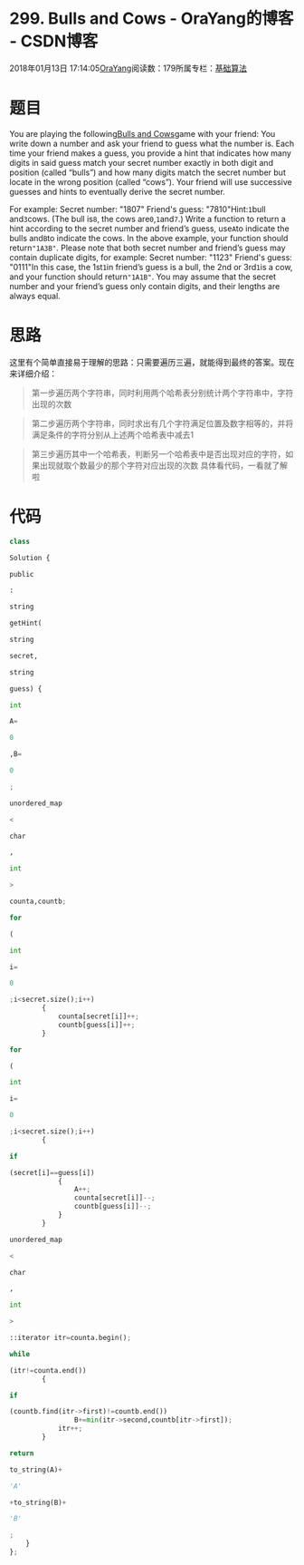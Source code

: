 
# 299. Bulls and Cows - OraYang的博客 - CSDN博客

2018年01月13日 17:14:05[OraYang](https://me.csdn.net/u010665216)阅读数：179所属专栏：[基础算法](https://blog.csdn.net/column/details/16604.html)



# 题目
You are playing the following[Bulls and Cows](https://en.wikipedia.org/wiki/Bulls_and_Cows)game with your friend: You write down a number and ask your friend to guess what the number is. Each time your friend makes a guess, you provide a hint that indicates how many digits in said guess match your secret number exactly in both digit and position (called “bulls”) and how many digits match the secret number but locate in the wrong position (called “cows”). Your friend will use successive guesses and hints to eventually derive the secret number.

For example:
Secret number:  "1807"
Friend's guess: "7810"Hint:`1`bull and`3`cows. (The bull is`8`, the cows are`0`,`1`and`7`.)
Write a function to return a hint according to the secret number and friend’s guess, use`A`to indicate the bulls and`B`to indicate the cows. In the above example, your function should return`"1A3B"`.
Please note that both secret number and friend’s guess may contain duplicate digits, for example:
Secret number:  "1123"
Friend's guess: "0111"In this case, the 1st`1`in friend’s guess is a bull, the 2nd or 3rd`1`is a cow, and your function should return`"1A1B"`.
You may assume that the secret number and your friend’s guess only contain digits, and their lengths are always equal.
# 思路
这里有个简单直接易于理解的思路：只需要遍历三遍，就能得到最终的答案。现在来详细介绍：
> 第一步遍历两个字符串，同时利用两个哈希表分别统计两个字符串中，字符出现的次数

> 第二步遍历两个字符串，同时求出有几个字符满足位置及数字相等的，并将满足条件的字符分别从上述两个哈希表中减去1

> 第三步遍历其中一个哈希表，判断另一个哈希表中是否出现对应的字符，如果出现就取个数最少的那个字符对应出现的次数
具体看代码，一看就了解啦
# 代码
```python
class
```
```python
Solution {
```
```python
public
```
```python
:
```
```python
string
```
```python
getHint(
```
```python
string
```
```python
secret,
```
```python
string
```
```python
guess) {
```
```python
int
```
```python
A=
```
```python
0
```
```python
,B=
```
```python
0
```
```python
;
```
```python
unordered_map
```
```python
<
```
```python
char
```
```python
,
```
```python
int
```
```python
>
```
```python
counta,countb;
```
```python
for
```
```python
(
```
```python
int
```
```python
i=
```
```python
0
```
```python
;i<secret.size();i++)
        {
            counta[secret[i]]++;
            countb[guess[i]]++;
        }
```
```python
for
```
```python
(
```
```python
int
```
```python
i=
```
```python
0
```
```python
;i<secret.size();i++)
        {
```
```python
if
```
```python
(secret[i]==guess[i])
            {
                A++;
                counta[secret[i]]--;
                countb[guess[i]]--;
            }
        }
```
```python
unordered_map
```
```python
<
```
```python
char
```
```python
,
```
```python
int
```
```python
>
```
```python
::iterator itr=counta.begin();
```
```python
while
```
```python
(itr!=counta.end())
        {
```
```python
if
```
```python
(countb.find(itr->first)!=countb.end())
                B+=min(itr->second,countb[itr->first]);
            itr++;
        }
```
```python
return
```
```python
to_string(A)+
```
```python
'A'
```
```python
+to_string(B)+
```
```python
'B'
```
```python
;
    }
};
```

